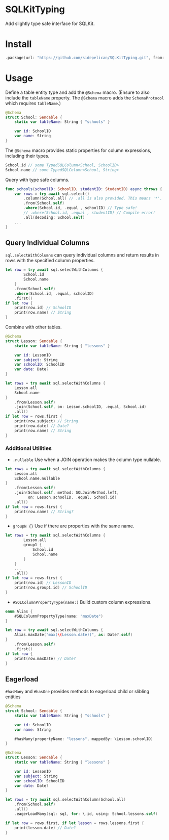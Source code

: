 # SQLKitTyping

Add slightly type safe interface for SQLKit.

# Install

```swift
.package(url: "https://github.com/sidepelican/SQLKitTyping.git", from: "..."),
```

# Usage

Define a table entity type and add the `@Schema` macro.
(Ensure to also include the `tableName` property. The `@Schema` macro adds the `SchemaProtocol` which requires `tableName`.)

```swift
@Schema
struct School: Sendable {
    static var tableName: String { "schools" }

    var id: SchoolID
    var name: String
}
```

The `@Schema` macro provides static properties for column expressions, including their types.

```swift
School.id // some TypedSQLColumn<School, SchoolID>
School.name // some TypedSQLColumn<School, String>
```

Query with type safe columns.

```swift
func schools(schoolID: SchoolID, studentID: StudentID) async throws {
    var rows = try await sql.select()
        .column(School.all) // .all is also provided. This means '*'.
        .from(School.self)
        .where(School.id, .equal , schoolID) // Type safe!
        // .where(School.id, .equal , studentID) // Compile error!
        .all(decoding: School.self)
    ...
}
```

## Query Individual Columns

`sql.selectWithColumns` can query individual columns and return results in rows with the specified column properties.

```swift
let row = try await sql.selectWithColumns {
        School.id
        School.name
    }
    .from(School.self)
    .where(School.id, .equal, schoolID)
    .first()
if let row {
    print(row.id) // SchoolID
    print(row.name) // String
}
```

Combine with other tables.

```swift
@Schema
struct Lesson: Sendable {
    static var tableName: String { "lessons" }

    var id: LessonID
    var subject: String
    var schoolID: SchoolID
    var date: Date?
}

let rows = try await sql.selectWithColumns {
    Lesson.all
    School.name
}
    .from(Lesson.self)
    .join(School.self, on: Lesson.schoolID, .equal, School.id)
    .all()
if let row = rows.first {
    print(row.subject) // String
    print(row.date) // Date?
    print(row.name) // String
}
```

### Additional Utilities

- `.nullable`
   Use when a JOIN operation makes the column type nullable.

```swift
let rows = try await sql.selectWithColumns {
    Lesson.all
    School.name.nullable
}
    .from(Lesson.self)
    .join(School.self, method: SQLJoinMethod.left,
          on: Lesson.schoolID, .equal, School.id)
    .all()
if let row = rows.first {
    print(row.name) // String?
}
```

- `groupN {}`
  Use if there are properties with the same name.

```swift
let rows = try await sql.selectWithColumns {
        Lesson.all
        group1 {
            School.id
            School.name
        }
    }
    ...
    .all()
if let row = rows.first {
    print(row.id) // LessonID
    print(row.group1.id) // SchoolID
}
```

- `#SQLColumnPropertyType(name:)`
  Build custom column expressions.

```swift
enum Alias {
    #SQLColumnPropertyType(name: "maxDate")
}

let row = try await sql.selectWithColumns {
    Alias.maxDate("max(\(Lesson.date))", as: Date?.self)
}
    .from(Lesson.self)
    .first()
if let row {
    print(row.maxDate) // Date?
}
```


## Eagerload

`#hasMany` and `#hasOne` provides methods to eagerload child or slibling entities

```swift
@Schema
struct School: Sendable {
    static var tableName: String { "schools" }

    var id: SchoolID
    var name: String

    #hasMany(propertyName: "lessons", mappedBy: \Lesson.schoolID)
}

@Schema
struct Lesson: Sendable {
    static var tableName: String { "lessons" }

    var id: LessonID
    var subject: String
    var schoolID: SchoolID
    var date: Date?
}

let rows = try await sql.selectWithColumn(School.all)
    .from(School.self)
    .all()
    .eagerLoadMany(sql: sql, for: \.id, using: School.lessons.self)

if let row = rows.first, if let lesson = rows.lessons.first {
    print(lesson.date) // Date?
}
```
